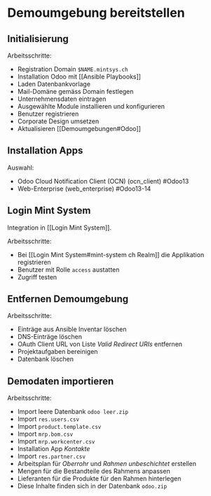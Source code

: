 # Demoumgebung bereitstellen
## Initialisierung
Arbeitsschritte:
* Registration Domain  `$NAME.mintsys.ch`
* Installation Odoo mit [[Ansible Playbooks]]
* Laden Datenbankvorlage
* Mail-Domäne gemäss Domain festlegen
* Unternehmensdaten eintragen
* Ausgewählte Module installieren und konfigurieren
* Benutzer registrieren
* Corporate Design umsetzen
* Aktualisieren [[Demoumgebungen#Odoo]]

## Installation Apps
Auswahl:
* Odoo Cloud Notification Client (OCN) (ocn_client) #Odoo13
* Web-Enterprise (web_enterprise) #Odoo13-14

## Login Mint System
Integration in [[Login Mint System]].

Arbeitsschritte:
* Bei [[Login Mint System#mint-system ch Realm]] die Applikation registrieren
* Benutzer mit Rolle `access` austatten
* Zugriff testen

## Entfernen Demoumgebung
Arbeitsschritte:
* Einträge aus Ansible Inventar löschen
* DNS-Einträge löschen
* OAuth Client URL von Liste *Valid Redirect URIs* entfernen
* Projektaufgaben bereinigen
* Datenbank löschen

## Demodaten importieren
Arbeitsschritte:
* Import leere Datenbank `odoo leer.zip`
* Import `res.users.csv`
* Import `product.template.csv`
* Import `mrp.bom.csv`
* Import `mrp.workcenter.csv`
* Installation App *Kontakte*
* Import `res.partner.csv`
* Arbeitsplan für *Oberrohr* und *Rahmen unbeschichtet* erstellen
* Mengen für die Bestandteile des Rahmens anpassen
* Lieferanten für die Produkte für den Rahmen hinterlegen
* Diese Inhalte finden sich in der Datenbank `odoo.zip`